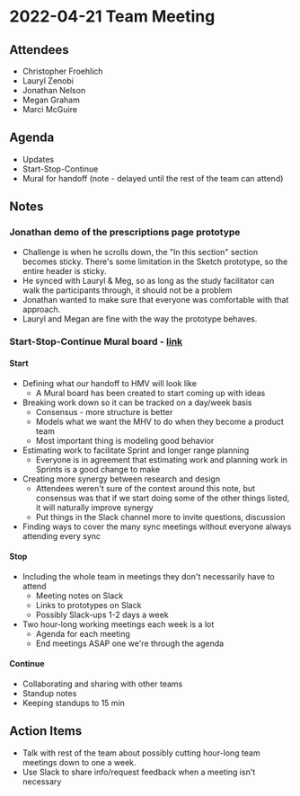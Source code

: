 # 2022-04-21 Team Meeting

## Attendees

- Christopher Froehlich
- Lauryl Zenobi
- Jonathan Nelson
- Megan Graham
- Marci McGuire

## Agenda

- Updates
- Start-Stop-Continue
- Mural for handoff (note - delayed until the rest of the team can attend)


## Notes

### Jonathan demo of the prescriptions page prototype

- Challenge is when he scrolls down, the "In this section" section becomes sticky.  There's some limitation in the Sketch prototype, so the entire header is sticky.
- He synced with Lauryl & Meg, so as long as the study facilitator can walk the participants through, it should not be a problem
- Jonathan wanted to make sure that everyone was comfortable with that approach.
- Lauryl and Megan are fine with the way the prototype behaves.

### Start-Stop-Continue Mural board - [link](https://app.mural.co/t/adhoccorporateworkspace2583/m/adhoccorporateworkspace2583/1649964941166/c4947cd6b022f3bece63ae3a6cf649723a777854?sender=u542b335a22a4ae682fe26277)

#### Start
- Defining what our handoff to HMV will look like
	- A Mural board has been created to start coming up with ideas
- Breaking work down so it can be tracked on a day/week basis
	- Consensus - more structure is better
	- Models what we want the MHV to do when they become a product team
	- Most important thing is modeling good behavior
- Estimating work to facilitate Sprint and longer range planning
	- Everyone is in agreement that estimating work and planning work in Sprints is a good change to make
- Creating more synergy between research and design
	- Attendees weren't sure of the context around this note, but consensus was that if we start doing some of the other things listed, it will naturally improve synergy
	- Put things in the Slack channel more to invite questions, discussion
- Finding ways to cover the many sync meetings without everyone always attending every sync

#### Stop
- Including the whole team in meetings they don't necessarily have to attend
	- Meeting notes on Slack
	- Links to prototypes on Slack
	- Possibly Slack-ups 1-2 days a week
- Two hour-long working meetings each week is a lot
	- Agenda for each meeting
	- End meetings ASAP one we're through the agenda

#### Continue
- Collaborating and sharing with other teams
- Standup notes
- Keeping standups to 15 min 


## Action Items

- Talk with rest of the team about possibly cutting hour-long team meetings down to one a week.
- Use Slack to share info/request feedback when a meeting isn't necessary
